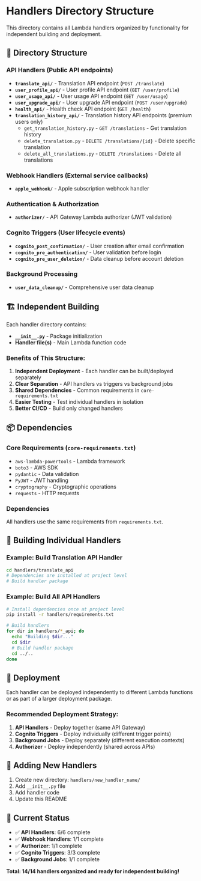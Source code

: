 # Handlers Directory Structure

This directory contains all Lambda handlers organized by functionality for independent building and deployment.

## 📁 Directory Structure

### **API Handlers** (Public API endpoints)
- **`translate_api/`** - Translation API endpoint (`POST /translate`)
- **`user_profile_api/`** - User profile API endpoint (`GET /user/profile`)
- **`user_usage_api/`** - User usage API endpoint (`GET /user/usage`)
- **`user_upgrade_api/`** - User upgrade API endpoint (`POST /user/upgrade`)
- **`health_api/`** - Health check API endpoint (`GET /health`)
- **`translation_history_api/`** - Translation history API endpoints (premium users only)
  - `get_translation_history.py` - `GET /translations` - Get translation history
  - `delete_translation.py` - `DELETE /translations/{id}` - Delete specific translation
  - `delete_all_translations.py` - `DELETE /translations` - Delete all translations

### **Webhook Handlers** (External service callbacks)
- **`apple_webhook/`** - Apple subscription webhook handler

### **Authentication & Authorization**
- **`authorizer/`** - API Gateway Lambda authorizer (JWT validation)

### **Cognito Triggers** (User lifecycle events)
- **`cognito_post_confirmation/`** - User creation after email confirmation
- **`cognito_pre_authentication/`** - User validation before login
- **`cognito_pre_user_deletion/`** - Data cleanup before account deletion

### **Background Processing**
- **`user_data_cleanup/`** - Comprehensive user data cleanup

## 🏗️ **Independent Building**

Each handler directory contains:
- **`__init__.py`** - Package initialization
- **Handler file(s)** - Main Lambda function code

### **Benefits of This Structure:**
1. **Independent Deployment** - Each handler can be built/deployed separately
2. **Clear Separation** - API handlers vs triggers vs background jobs
3. **Shared Dependencies** - Common requirements in `core-requirements.txt`
4. **Easier Testing** - Test individual handlers in isolation
5. **Better CI/CD** - Build only changed handlers

## 📦 **Dependencies**

### **Core Requirements** (`core-requirements.txt`)
- `aws-lambda-powertools` - Lambda framework
- `boto3` - AWS SDK
- `pydantic` - Data validation
- `PyJWT` - JWT handling
- `cryptography` - Cryptographic operations
- `requests` - HTTP requests

### **Dependencies**
All handlers use the same requirements from `requirements.txt`.

## 🚀 **Building Individual Handlers**

### **Example: Build Translation API Handler**
```bash
cd handlers/translate_api
# Dependencies are installed at project level
# Build handler package
```

### **Example: Build All API Handlers**
```bash
# Install dependencies once at project level
pip install -r handlers/requirements.txt

# Build handlers
for dir in handlers/*_api; do
  echo "Building $dir..."
  cd $dir
  # Build handler package
  cd ../..
done
```

## 🔧 **Deployment**

Each handler can be deployed independently to different Lambda functions or as part of a larger deployment package.

### **Recommended Deployment Strategy:**
1. **API Handlers** - Deploy together (same API Gateway)
2. **Cognito Triggers** - Deploy individually (different trigger points)
3. **Background Jobs** - Deploy separately (different execution contexts)
4. **Authorizer** - Deploy independently (shared across APIs)

## 📝 **Adding New Handlers**

1. Create new directory: `handlers/new_handler_name/`
2. Add `__init__.py` file
3. Add handler code
4. Update this README

## 🎯 **Current Status**

- ✅ **API Handlers**: 6/6 complete
- ✅ **Webhook Handlers**: 1/1 complete
- ✅ **Authorizer**: 1/1 complete
- ✅ **Cognito Triggers**: 3/3 complete
- ✅ **Background Jobs**: 1/1 complete

**Total: 14/14 handlers organized and ready for independent building!**
